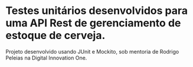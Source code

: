 # Testes unitários desenvolvidos para uma API Rest de gerenciamento de estoque de cerveja.

Projeto desenvolvido usando JUnit e Mockito, sob mentoria de Rodrigo Peleias na Digital Innovation One.
